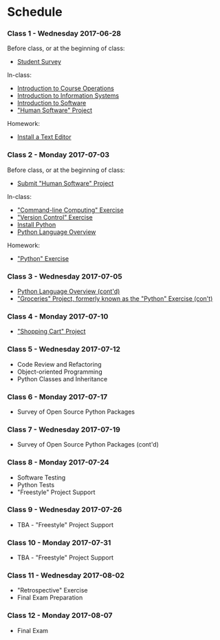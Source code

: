 # Schedule

### Class 1 - Wednesday 2017-06-28

Before class, or at the beginning of class:

  + [Student Survey](/assignments/survey/assignment.md)

In-class:

  + [Introduction to Course Operations](/README.md)
  + [Introduction to Information Systems](/notes/information-systems/notes.md)
  + [Introduction to Software](/notes/software/notes.md)
  + ["Human Software" Project](/projects/human-software/project.md)

Homework:

  + [Install a Text Editor](https://atom.io/)

### Class 2 - Monday 2017-07-03

Before class, or at the beginning of class:

  + [Submit "Human Software" Project](/projects/human-software/project.md#submission-instructions)

In-class:

  + ["Command-line Computing" Exercise](/exercises/command-line-computing/exercise.md)
  + ["Version Control" Exercise](/exercises/version-control/exercise.md)
  + [Install Python](/notes/programming-languages/python/installation.md)
  + [Python Language Overview](/notes/programming-languages/python/notes.md)

Homework:

  + ["Python" Exercise](/exercises/python/exercise.md)

### Class 3 - Wednesday 2017-07-05

  + [Python Language Overview (cont'd)](/notes/programming-languages/python/notes.md)
  + ["Groceries" Project, formerly known as the "Python" Exercise (con't)](/projects/groceries/project.md)

### Class 4 - Monday 2017-07-10

  + ["Shopping Cart" Project](/projects/shopping-cart/project.md)

### Class 5 - Wednesday 2017-07-12

  + Code Review and Refactoring
  + Object-oriented Programming
  + Python Classes and Inheritance

### Class 6 - Monday 2017-07-17

  + Survey of Open Source Python Packages

### Class 7 - Wednesday 2017-07-19

  + Survey of Open Source Python Packages (cont'd)

### Class 8 - Monday 2017-07-24

  + Software Testing
  + Python Tests
  + "Freestyle" Project Support

### Class 9 - Wednesday 2017-07-26

  + TBA - "Freestyle" Project Support

### Class 10 - Monday 2017-07-31

  + TBA - "Freestyle" Project Support

### Class 11 - Wednesday 2017-08-02

  + "Retrospective" Exercise
  + Final Exam Preparation

### Class 12 - Monday 2017-08-07

  + Final Exam
